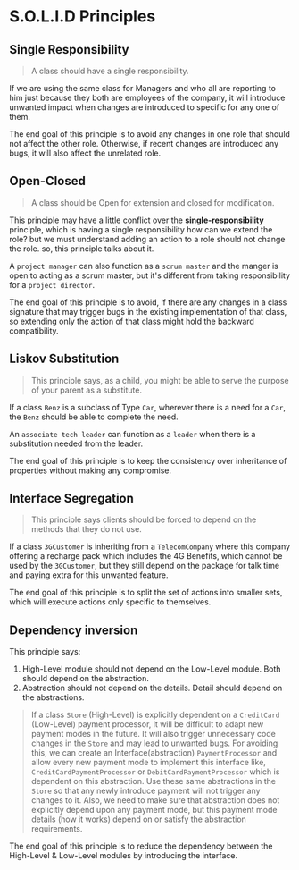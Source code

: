# S.O.L.I.D Principles

## Single Responsibility

> A class should have a single responsibility.

If we are using the same class for Managers and who all are reporting to him just because they both are employees of the company, it will introduce unwanted impact when changes are introduced to specific for any one of them.

The end goal of this principle is to avoid any changes in one role that should not affect the other role. Otherwise, if recent changes are introduced any bugs, it will also affect the unrelated role.


## Open-Closed

> A class should be Open for extension and closed for modification.

This principle may have a little conflict over the **single-responsibility** principle, which is having a single responsibility how can we extend the role? but we must understand adding an action to a role should not change the role. so, this principle talks about it.

A `project manager` can also function as a `scrum master` and the manger is open to acting as a scrum master, but it's different from taking responsibility for a `project director`.

The end goal of this principle is to avoid, if there are any changes in a class signature that may trigger bugs in the existing implementation of that class, so extending only the action of that class might hold the backward compatibility.

## Liskov Substitution

> This principle says, as a child, you might be able to serve the purpose of your parent as a substitute.

If a class `Benz` is a subclass of Type `Car`, wherever there is a need for a `Car`, the `Benz` should be able to complete the need.

An `associate tech leader` can function as a `leader` when there is a substitution needed from the leader.

The end goal of this principle is to keep the consistency over inheritance of properties without making any compromise.

## Interface Segregation

> This principle says clients should be forced to depend on the methods that they do not use.

If a class `3GCustomer` is inheriting from a `TelecomCompany` where this company offering a recharge pack which includes the 4G Benefits, which cannot be used by the `3GCustomer`, but they still depend on the package for talk time and paying extra for this unwanted feature.

The end goal of this principle is to split the set of actions into smaller sets, which will execute actions only specific to themselves.

## Dependency inversion

This principle says:

1. High-Level module should not depend on the Low-Level module. Both should depend on the abstraction.
2. Abstraction should not depend on the details. Detail should depend on the abstractions.

> If a class `Store` (High-Level) is explicitly dependent on a `CreditCard` (Low-Level) payment processor, it will be difficult to adapt new payment modes in the future. It will also trigger unnecessary code changes in the `Store` and may lead to unwanted bugs. For avoiding this, we can create an Interface(abstraction) `PaymentProcessor` and allow every new payment mode to implement this interface like, `CreditCardPaymentProcessor` or `DebitCardPaymentProcessor` which is dependent on this abstraction. Use these same abstractions in the `Store` so that any newly introduce payment will not trigger any changes to it. Also, we need to make sure that abstraction does not explicitly depend upon any payment mode, but this payment mode details (how it works) depend on or satisfy the abstraction requirements.

The end goal of this principle is to reduce the dependency between the High-Level & Low-Level modules by introducing the interface.
